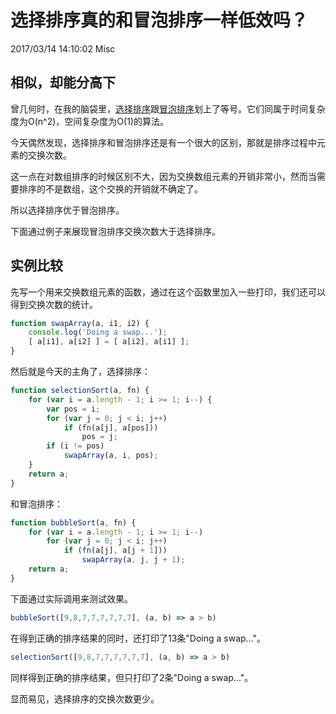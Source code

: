 # 选择排序真的和冒泡排序一样低效吗？
2017/03/14 14:10:02
Misc


## 相似，却能分高下

曾几何时，在我的脑袋里，[选择排序][wiki_selection]跟[冒泡排序][wiki_bubble]划上了等号。它们同属于时间复杂度为O(n^2)，空间复杂度为O(1)的算法。

今天偶然发现，选择排序和冒泡排序还是有一个很大的区别，那就是排序过程中元素的交换次数。

这一点在对数组排序的时候区别不大，因为交换数组元素的开销非常小，然而当需要排序的不是数组，这个交换的开销就不确定了。

所以选择排序优于冒泡排序。

下面通过例子来展现冒泡排序交换次数大于选择排序。


## 实例比较

先写一个用来交换数组元素的函数，通过在这个函数里加入一些打印，我们还可以得到交换次数的统计。

```js
function swapArray(a, i1, i2) {
	console.log('Doing a swap...');
	[ a[i1], a[i2] ] = [ a[i2], a[i1] ];
}
```

然后就是今天的主角了，选择排序：

```js
function selectionSort(a, fn) {
	for (var i = a.length - 1; i >= 1; i--) {
		var pos = i;
		for (var j = 0; j < i; j++)
			if (fn(a[j], a[pos]))
				pos = j;
		if (i != pos)
			swapArray(a, i, pos);
	}
	return a;
}
```

和冒泡排序：

```js
function bubbleSort(a, fn) {
	for (var i = a.length - 1; i >= 1; i--)
		for (var j = 0; j < i; j++)
			if (fn(a[j], a[j + 1]))
				swapArray(a, j, j + 1);
	return a;
}
```

下面通过实际调用来测试效果。

```js
bubbleSort([9,8,7,7,7,7,7,7], (a, b) => a > b)
```

在得到正确的排序结果的同时，还打印了13条"Doing a swap..."。

```js
selectionSort([9,8,7,7,7,7,7,7], (a, b) => a > b)
```

同样得到正确的排序结果，但只打印了2条"Doing a swap..."。

显而易见，选择排序的交换次数更少。


[wiki_selection]: https://en.wikipedia.org/wiki/Selection_sort
[wiki_bubble]: https://en.wikipedia.org/wiki/Bubble_sort

